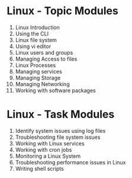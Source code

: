 # Linux - Topic Modules

1. Linux Introduction
2. Using the CLI
3. Linux file system
4. Using vi editor
5. Linux users and groups
6. Managing Access to files
7. Linux Processes
8. Managing services
9. Managing Storage
10. Managing Networking
11. Working with software packages

# Linux - Task Modules

1. Identify system issues using log files
2. Troubleshooting file system issues
3. Working with Linux services
4. Working with cron jobs
5. Monitoring a Linux System
6. Troubleshooting performance issues in Linux
7. Writing shell scripts

